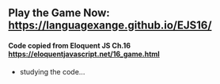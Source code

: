 ## Play the Game Now: https://languagexange.github.io/EJS16/
#### Code copied from Eloquent JS Ch.16 https://eloquentjavascript.net/16_game.html

- studying the code...
